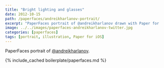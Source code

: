 ```yaml
---
title: "Bright lighting and glasses"
date: 2012-10-15
path: /paperfaces/andreikharlanov-portrait/
excerpt: "PaperFaces portrait of @andreikharlanov drawn with Paper for iOS on an iPad."
image: ../../images/paperfaces-andreikharlanov-twitter.jpg
categories: [paperfaces]
tags: [portrait, illustration, Paper for iOS]
---
```


PaperFaces portrait of [@andreikharlanov](https://twitter.com/andreikharlanov).

{% include_cached boilerplate/paperfaces.md %}
